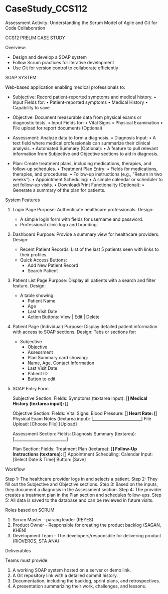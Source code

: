 # CaseStudy_CCS112
Assessment Activity: Understanding the  Scrum Model of Agile and Git for Code  Collaboration


CCS12 PRELIM CASE STUDY

Overview:

- Design and develop a SOAP system
- Follow Scrum practices for iterative development
- Use Git for version control to collaborate efficiently

SOAP SYSTEM

Web-based application enabling medical professionals to:
- Subjective: Record patient-reported symptoms and medical history.
 • Input Fields for:
    • Patient-reported symptoms
    • Medical History
    • Capability to save 

- Objective: Document measurable data from physical exams or diagnostic tests.
 • Input Fields for:
    • Vital Signs
    • Physical Examination
    • File upload for report documents (Optional)

- Assessment: Analyze data to form a diagnosis.
 • Diagnosis Input:
    • A text field where medical professionals can summarize their clinical analysis.
 • Automated Summary (Optional):
    • A feature to pull relevant information from Subjective and Objective sections to aid in diagnosis.

- Plan: Create treatment plans, including medications, therapies, and follow-up schedules.
 • Treatment Plan Entry:
    • Fields for medications, therapies, and procedures.
    • Follow-up instructions (e.g., "Return in two weeks").
 • Appointment Scheduling:
    • A simple calendar or scheduler to set follow-up visits.
 • Download/Print Functionality (Optional):
    • Generate a summary of the plan for patients.


System Features

1. Login Page
	Purpose: Authenticate healthcare professionals.
	Design:
	- A simple login form with fields for username and password.
	- Professional clinic logo and branding.

2. Dashboard 
	Purpose: Provide a summary view for healthcare providers.
	Design:
	- Recent Patient Records: List of the last 5 patients seen with links to  their 	 profiles.
	- Quick Access Buttons:
	  - Add New Patient Record
	  - Search Patient

3. Patient List Page
	Purpose: Display all patients with a search and filter feature.
	Design:
	 - A table showing:
	   - Patient Name
	   - Age
	   - Last Visit Date
	   - Action Buttons: View | Edit | Delete

4. Patient Page (Individual)
	Purpose: Display detailed patient information with access to SOAP sections.
	Design:
	Tabs or sections for:
	  - Subjective
          - Objective
          - Assessment
          - Plan
         Summary card showing:
          - Name, Age, Contact Information
          - Last Visit Date
          - Patient ID
          - Button to edit 	

5. SOAP Entry Form

	Subjective Section:
		Fields:
		Symptoms (textarea input): [__________________________]
		Medical History (textarea input): [__________________________]

	Objective Section:
		Fields:
		Vital Signs:
		Blood Pressure: [______]
		Heart Rate: [______]
		Physical Exam Notes (textarea input): [________________________]
		File Upload: [Choose File] [Upload]

	Assessment Section:
		Fields:
		Diagnosis Summary (textarea): [__________________________]

	Plan Section:
		Fields:
		Treatment Plan (textarea): [__________________________]
		Follow-Up Instructions (textarea): [__________________________]
		Appointment Scheduling:
		Calendar Input: [Select Date & Time]
		Button: [Save]




Workflow 

Step 1: The healthcare provider logs in and selects a patient.
Step 2: They fill out the Subjective and Objective sections.
Step 3: Based on the inputs, they document a diagnosis in the Assessment section.
Step 4: The provider creates a treatment plan in the Plan section and schedules follow-ups.
Step 5: All data is saved to the database and can be reviewed in future visits.


Roles based on SCRUM

1. Scrum Master - parang leader (REYES)
2. Product Owner - Responsible for creating the product backlog (SAGAN, KHEN)
3. Development Team - The developers/responsible for delivering product (RIOVEROS, STA ANA)


Deliverables 

Teams must provide:

1. A working SOAP system hosted on a server or demo link.
2. A Git repository link with a detailed commit history.
3. Documentation, including the backlog, sprint plans, and retrospectives.
4. A presentation summarizing their work, challenges, and lessons.









